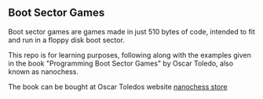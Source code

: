 ## Boot Sector Games
Boot sector games are games made in just 510 bytes of code, intended to fit
and run in a floppy disk boot sector.

This repo is for learning purposes, following along with the examples
given in the book "Programming Boot Sector Games" by Oscar Toledo,
also known as nanochess.

The book can be bought at Oscar Toledos website [nanochess store](https://nanochess.org/store.html)
